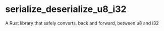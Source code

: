 # serialize_deserialize_u8_i32
A Rust library that safely converts, back and forward, between u8 and i32
